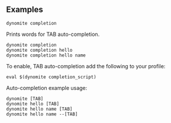 ## Examples

    dynomite completion

Prints words for TAB auto-completion.

    dynomite completion
    dynomite completion hello
    dynomite completion hello name

To enable, TAB auto-completion add the following to your profile:

    eval $(dynomite completion_script)

Auto-completion example usage:

    dynomite [TAB]
    dynomite hello [TAB]
    dynomite hello name [TAB]
    dynomite hello name --[TAB]
